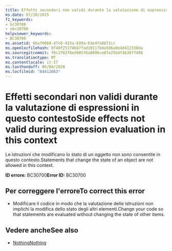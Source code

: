 ```yaml
---
title: Effetti secondari non validi durante la valutazione di espressioni in questo contesto
ms.date: 07/20/2015
f1_keywords:
- bc30700
- vbc30700
helpviewer_keywords:
- BC30700
ms.assetid: 0daf00b9-47c6-415a-b39a-b3e4fa86f2cc
ms.openlocfilehash: 8f49f25174bb7fad10117b8a506a0e4d412338da
ms.sourcegitcommit: f8c270376ed905f6a8896ce0fe25b4f4b38ff498
ms.translationtype: MT
ms.contentlocale: it-IT
ms.lasthandoff: 06/04/2020
ms.locfileid: "84412663"
---
```

# <a name="side-effects-not-valid-during-expression-evaluation-in-this-context"></a><span data-ttu-id="da611-102">Effetti secondari non validi durante la valutazione di espressioni in questo contesto</span><span class="sxs-lookup"><span data-stu-id="da611-102">Side effects not valid during expression evaluation in this context</span></span>
<span data-ttu-id="da611-103">Le istruzioni che modificano lo stato di un oggetto non sono consentite in questo contesto.</span><span class="sxs-lookup"><span data-stu-id="da611-103">Statements that change the state of an object are not allowed in this context.</span></span>  
  
 <span data-ttu-id="da611-104">**ID errore:** BC30700</span><span class="sxs-lookup"><span data-stu-id="da611-104">**Error ID:** BC30700</span></span>  
  
## <a name="to-correct-this-error"></a><span data-ttu-id="da611-105">Per correggere l'errore</span><span class="sxs-lookup"><span data-stu-id="da611-105">To correct this error</span></span>  
  
- <span data-ttu-id="da611-106">Modificare il codice in modo che la valutazione delle istruzioni non implichi la modifica dello stato degli altri elementi.</span><span class="sxs-lookup"><span data-stu-id="da611-106">Change your code so that statements are evaluated without changing the state of other items.</span></span>  
  
## <a name="see-also"></a><span data-ttu-id="da611-107">Vedere anche</span><span class="sxs-lookup"><span data-stu-id="da611-107">See also</span></span>

- [<span data-ttu-id="da611-108">Nothing</span><span class="sxs-lookup"><span data-stu-id="da611-108">Nothing</span></span>](../language-reference/nothing.md)
